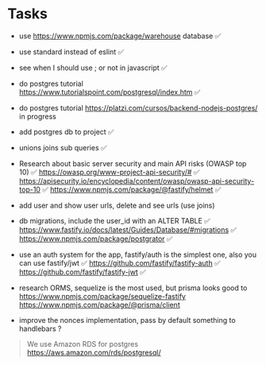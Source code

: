 # Tasks

- use <https://www.npmjs.com/package/warehouse> database ✅
- use standard instead of eslint ✅
- see when I should use ; or not in javascript ✅
- do postgres tutorial <https://www.tutorialspoint.com/postgresql/index.htm> ✅
- do postgres tutorial <https://platzi.com/cursos/backend-nodejs-postgres/> in progress
- add postgres db to project ✅
- unions joins sub queries ✅
- Research about basic server security and main API risks (OWASP top 10) ✅
  <https://owasp.org/www-project-api-security/#> ✅
  <https://apisecurity.io/encyclopedia/content/owasp/owasp-api-security-top-10> ✅
  <https://www.npmjs.com/package/@fastify/helmet> ✅
- add user and show user urls, delete and see urls (use joins)
- db migrations, include the user_id with an ALTER TABLE ✅
  <https://www.fastify.io/docs/latest/Guides/Database/#migrations> ✅
  <https://www.npmjs.com/package/postgrator> ✅
- use an auth system for the app, fastify/auth is the simplest one, also you can use fastify/jwt ✅
  <https://github.com/fastify/fastify-auth> ✅
  <https://github.com/fastify/fastify-jwt> ✅
- research ORMS, sequelize is the most used, but prisma looks good to
  <https://www.npmjs.com/package/sequelize-fastify>
  <https://www.npmjs.com/package/@prisma/client>

- improve the nonces implementation, pass by default something to handlebars ?

> We use Amazon RDS for postgres <https://aws.amazon.com/rds/postgresql/>
